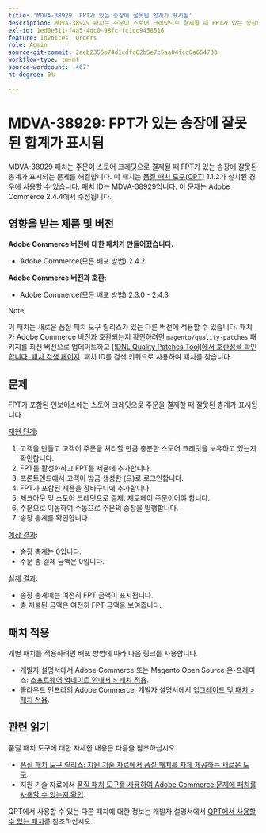 ```yaml
---
title: 'MDVA-38929: FPT가 있는 송장에 잘못된 합계가 표시됨'
description: MDVA-38929 패치는 주문이 스토어 크레딧으로 결제될 때 FPT가 있는 송장에 잘못된 총계가 표시되는 문제를 해결합니다. 이 패치는 [Quality Patches Tool (QPT)](/help/announcements/adobe-commerce-announcements/magento-quality-patches-released-new-tool-to-self-serve-quality-patches.md) 1.1.2가 설치된 경우 사용할 수 있습니다. 패치 ID는 MDVA-38929입니다. 이 문제는 Adobe Commerce 2.4.4에서 수정됩니다.
exl-id: 1ed0e311-f4a5-4dc0-98fc-fc1cc9458516
feature: Invoices, Orders
role: Admin
source-git-commit: 2aeb2355b74d1cdfc62b5e7c5aa04fcd0a654733
workflow-type: tm+mt
source-wordcount: '467'
ht-degree: 0%

---
```


# MDVA-38929: FPT가 있는 송장에 잘못된 합계가 표시됨

MDVA-38929 패치는 주문이 스토어 크레딧으로 결제될 때 FPT가 있는 송장에 잘못된 총계가 표시되는 문제를 해결합니다. 이 패치는 [품질 패치 도구(QPT)](/help/announcements/adobe-commerce-announcements/magento-quality-patches-released-new-tool-to-self-serve-quality-patches.md) 1.1.2가 설치된 경우에 사용할 수 있습니다. 패치 ID는 MDVA-38929입니다. 이 문제는 Adobe Commerce 2.4.4에서 수정됩니다.

## 영향을 받는 제품 및 버전

**Adobe Commerce 버전에 대한 패치가 만들어졌습니다.**

* Adobe Commerce(모든 배포 방법) 2.4.2

**Adobe Commerce 버전과 호환:**

* Adobe Commerce(모든 배포 방법) 2.3.0 - 2.4.3

>[!NOTE]
>
>이 패치는 새로운 품질 패치 도구 릴리스가 있는 다른 버전에 적용할 수 있습니다. 패치가 Adobe Commerce 버전과 호환되는지 확인하려면 `magento/quality-patches` 패키지를 최신 버전으로 업데이트하고 [[!DNL Quality Patches Tool]에서 호환성을 확인합니다. 패치 검색 페이지](https://experienceleague.adobe.com/tools/commerce-quality-patches/index.html). 패치 ID를 검색 키워드로 사용하여 패치를 찾습니다.

## 문제

FPT가 포함된 인보이스에는 스토어 크레딧으로 주문을 결제할 때 잘못된 총계가 표시됩니다.

<u>재현 단계</u>:

1. 고객을 만들고 고객이 주문을 처리할 만큼 충분한 스토어 크레딧을 보유하고 있는지 확인합니다.
1. FPT를 활성화하고 FPT를 제품에 추가합니다.
1. 프론트엔드에서 고객이 방금 생성한 (으)로 로그인합니다.
1. FPT가 포함된 제품을 장바구니에 추가합니다.
1. 체크아웃 및 스토어 크레딧으로 결제. 제로페이 주문이어야 합니다.
1. 주문으로 이동하여 수동으로 주문의 송장을 발행합니다.
1. 송장 총계를 확인합니다.

<u>예상 결과</u>:

* 송장 총계는 0입니다.
* 주문 총 결제 금액은 0입니다.

<u>실제 결과</u>:

* 송장 총계에는 여전히 FPT 금액이 표시됩니다.
* 총 지불된 금액은 여전히 FPT 금액을 보여줍니다.

## 패치 적용

개별 패치를 적용하려면 배포 방법에 따라 다음 링크를 사용합니다.

* 개발자 설명서에서 Adobe Commerce 또는 Magento Open Source 온-프레미스: [소프트웨어 업데이트 안내서 > 패치 적용](https://experienceleague.adobe.com/en/docs/commerce-operations/tools/quality-patches-tool/usage).
* 클라우드 인프라의 Adobe Commerce: 개발자 설명서에서 [업그레이드 및 패치 > 패치 적용](https://experienceleague.adobe.com/en/docs/commerce-cloud-service/user-guide/develop/upgrade/apply-patches).

## 관련 읽기

품질 패치 도구에 대한 자세한 내용은 다음을 참조하십시오.

* [품질 패치 도구 릴리스: 지원 기술 자료에서 품질 패치를 자체 제공하는 새로운 도구](/help/announcements/adobe-commerce-announcements/magento-quality-patches-released-new-tool-to-self-serve-quality-patches.md).
* 지원 기술 자료에서 [품질 패치 도구를 사용하여 Adobe Commerce 문제에 패치를 사용할 수 있는지 확인](/help/support-tools/patches-available-in-qpt-tool/check-patch-for-magento-issue-with-magento-quality-patches.md).

QPT에서 사용할 수 있는 다른 패치에 대한 정보는 개발자 설명서에서 [QPT에서 사용할 수 있는 패치](https://experienceleague.adobe.com/tools/commerce-quality-patches/index.html)를 참조하십시오.
